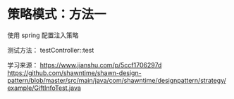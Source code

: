 # 策略模式：方法一
使用 spring 配置注入策略

测试方法： testController::test

学习来源：
https://www.jianshu.com/p/5ccf1706297d
https://github.com/shawntime/shawn-design-pattern/blob/master/src/main/java/com/shawntime/designpattern/strategy/example/GiftInfoTest.java